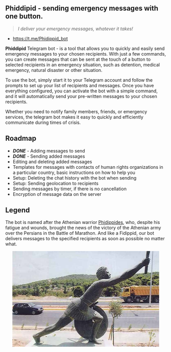 ## Phiddipid - sending emergency messages with one button.

> *I deliver your emergency messages, whatever it takes!*

- https://t.me/Phidippid_bot

**Phiddipid** Telegram bot - is a tool that allows you to quickly and easily send emergency messages to your chosen recipients. With just a few commands, you can create messages that can be sent at the touch of a button to selected recipients in an emergency situation, such as detention, medical emergency, natural disaster or other situation.

To use the bot, simply start it to your Telegram account and follow the prompts to set up your list of recipients and messages. Once you have everything configured, you can activate the bot with a simple command, and it will automatically send your pre-written messages to your chosen recipients.

Whether you need to notify family members, friends, or emergency services, the telegram bot makes it easy to quickly and efficiently communicate during times of crisis.


## Roadmap
- ***DONE*** - Adding messages to send
- ***DONE*** - Sending added messages
- Editing and deleting added messages
- Templates for messages with contacts of human rights organizations in a particular country, basic instructions on how to help you
- Setup: Deleting the chat history with the bot when sending
- Setup: Sending geolocation to recipients
- Sending messages by timer, if there is no cancellation
- Encryption of message data on the server

## Legend
The bot is named after the Athenian warrior [Phidippides](https://en.wikipedia.org/wiki/Pheidippides), who, despite his fatigue and wounds, brought the news of the victory of the Athenian army over the Persians in the Battle of Marathon. And like a Fidippid, our bot delivers messages to the specified recipients as soon as possible no matter what.

<p align="center">
  <img width="460" height="300" src="https://github.com/Steindvart/Phidippid_bot/blob/main/res/profile-picture.jpg">
</p>
